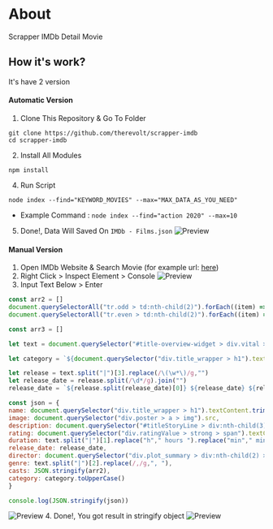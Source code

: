 # About
Scrapper IMDb Detail Movie

## How it's work?
It's have 2 version
#### Automatic Version
1. Clone This Repository & Go To Folder
```
git clone https://github.com/therevolt/scrapper-imdb
cd scrapper-imdb
```
2. Install All Modules
```
npm install
```
4. Run Script
```
node index --find="KEYWORD_MOVIES" --max="MAX_DATA_AS_YOU_NEED"
```

- Example Command : ``` node index --find="action 2020" --max=10 ```

5. Done!, Data Will Saved On ```IMDb - Films.json```
![Preview](https://i.ibb.co/QjFqbsn/imdb5.png)


#### Manual Version
1. Open IMDb Website & Search Movie (for example url: [here](https://www.imdb.com/title/tt6882604/?ref_=ttls_li_tt))
2. Right Click > Inspect Element > Console
![Preview](https://i.ibb.co/PmJ804b/imdb.png)
3. Input Text Below > Enter
```javascript
const arr2 = []
document.querySelectorAll("tr.odd > td:nth-child(2)").forEach((item) => arr2.push((item).textContent.toString().trim().replace(/\n|\r/,"")))
document.querySelectorAll("tr.even > td:nth-child(2)").forEach((item) => arr2.push((item).textContent.toString().trim().replace(/\n|\r/,"")))

const arr3 = []

let text = document.querySelector("#title-overview-widget > div.vital > div.title_block > div > div.titleBar > div.title_wrapper > div.subtext").textContent.trim().replace(/\s|\s\n|\n|\r/g,"")

let category = `${document.querySelector("div.title_wrapper > h1").textContent.trim()[0] === " " ? document.querySelector("div.title_wrapper > h1").textContent.trim()[1] : document.querySelector("div.title_wrapper > h1").textContent.trim()[0]}${document.querySelector("div.title_wrapper > h1").textContent.trim()[1] === " " ? document.querySelector("div.title_wrapper > h1").textContent.trim()[2] : document.querySelector("div.title_wrapper > h1").textContent.trim()[1]}-${Math.floor(Math.random() * (100 - 10) ) + 10}`

let release = text.split("|")[3].replace(/\(\w*\)/g,"")
let release_date = release.split(/\d*/g).join("")
release_date = `${release.split(release_date)[0]} ${release_date} ${release.split(release_date)[1]}`

const json = {
name: document.querySelector("div.title_wrapper > h1").textContent.trim(),
image: document.querySelector("div.poster > a > img").src,
description: document.querySelector("#titleStoryLine > div:nth-child(3) > p > span").textContent.trim(),
rating: document.querySelector("div.ratingValue > strong > span").textContent,
duration: text.split("|")[1].replace("h"," hours ").replace("min"," minutes"),
release_date: release_date,
director: document.querySelector("div.plot_summary > div:nth-child(2) > a").text,
genre: text.split("|")[2].replace(/,/g,", "),
casts: JSON.stringify(arr2),
category: category.toUpperCase()
}

console.log(JSON.stringify(json))
```
![Preview](https://i.ibb.co/1ZgXvV3/imdb2.png)
4. Done!, You got result in stringify object
![Preview](https://i.ibb.co/WyXPzGW/imdb3.png)
